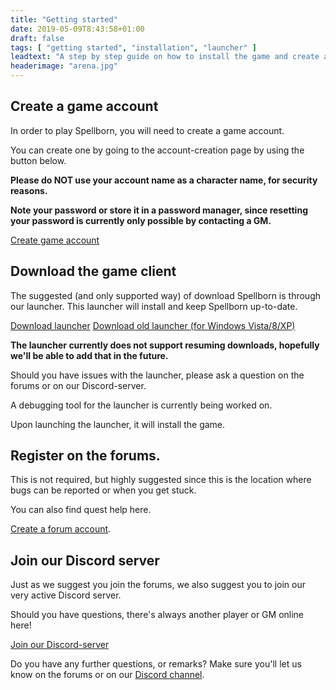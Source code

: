 ```yaml
---
title: "Getting started"
date: 2019-05-09T8:43:58+01:00
draft: false
tags: [ "getting started", "installation", "launcher" ]
leadtext: "A step by step guide on how to install the game and create an account"
headerimage: "arena.jpg"
---
```


## Create a game account
In order to play Spellborn, you will need to create a game account.

You can create one by going to the account-creation page by using the button below.

**Please do NOT use your account name as a character name, for security reasons.**

**Note your password or store it in a password manager, since resetting your password is currently only possible by contacting a GM.**

<a class="button" href="https://www.spellborn.nl" title="Create game account" target="_blank">Create game account</a>

## Download the game client
The suggested (and only supported way) of download Spellborn is through our launcher.
This launcher will install and keep Spellborn up-to-date.

<a class="button" href="https://files.spellborn.org/launcher/launcher-installer.exe" title="Download launcher" target="_blank">Download launcher</a>
<a class="button" href="https://files.spellborn.org/launcher/launcher-installer.exe" title="Download old launcher (for Windows Vista/8/XP)" target="_blank">Download old launcher (for Windows Vista/8/XP)</a>

**The launcher currently does not support resuming downloads, hopefully we'll be able to add that in the future.**

Should you have issues with the launcher, please ask a question on the forums or on our Discord-server.

A debugging tool for the launcher is currently being worked on.

Upon launching the launcher, it will install the game.

## Register on the forums.
This is not required, but highly suggested since this is the location where bugs can be reported or when you get stuck.

You can also find quest help here.

<a class="button" href="https://forum.spellborn.org/member.php?action=register" target="_blank">Create a forum account</a>.

## Join our Discord server
Just as we suggest you join the forums, we also suggest you to join our very active Discord server.

Should you have questions, there's always another player or GM online here!

<a class="button" href="https://discord.gg/jA6EwuX" target="_blank">Join our Discord-server</a>

Do you have any further questions, or remarks? Make sure you'll let us know on the forums or on our <a href="https://discord.gg/M8u7AsG">Discord channel</a>.

